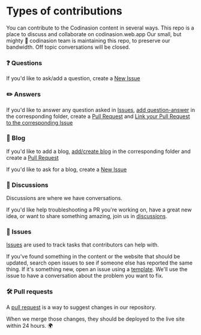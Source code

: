 # Types of contributions

You can contribute to the Codinasion content in several ways. This repo is a place to discuss and collaborate on codinasion.web.app Our small, but mighty :muscle: codinasion team is maintaining this repo, to preserve our bandwidth. Off topic conversations will be closed.

### :question: Questions

If you'd like to ask/add a question, create a [New Issue](https://github.com/codinasion/codinasion/issues/new?assignees=&labels=%F0%9F%93%9D+content&template=add-content.yml)

### :pencil2: Answers

If you'd like to answer any question asked in [Issues](https://github.com/codinasion/codinasion/issues), [add question-answer](https://github.com/codinasion/codinasion/blob/master/CONTRIBUTING.md#make-changes) in the corresponding folder, create a [Pull Request](https://github.com/codinasion/codinasion/blob/master/CONTRIBUTING.md#solve-an-issue) and [Link your Pull Request to the corresponding Issue](https://docs.github.com/en/issues/tracking-your-work-with-issues/linking-a-pull-request-to-an-issue)

### :memo: Blog

If you'd like to add a blog, [add/create blog](https://github.com/codinasion/codinasion/blob/master/CONTRIBUTING.md#make-changes) in the corresponding folder and create a [Pull Request](https://github.com/codinasion/codinasion/blob/master/CONTRIBUTING.md#pull-request)

If you'd like to ask for a blog, create a [New Issue](https://github.com/codinasion/codinasion/issues/new?assignees=&labels=%F0%9F%93%9D+content&template=add-content.yml)

### :mega: Discussions
Discussions are where we have conversations.

If you'd like help troubleshooting a PR you're working on, have a great new idea, or want to share something amazing, join us in [discussions](https://github.com/codinasion/codinasion/discussions).

### :lady_beetle: Issues
[Issues](https://github.com/codinasion/codinasion/issues) are used to track tasks that contributors can help with.

If you've found something in the content or the website that should be updated, search open issues to see if someone else has reported the same thing. If it's something new, open an issue using a [template](https://github.com/codinasion/codinasion/issues/new/choose). We'll use the issue to have a conversation about the problem you want to fix.

### :hammer_and_wrench: Pull requests
A [pull request](https://github.com/codinasion/codinasion/pulls) is a way to suggest changes in our repository.

When we merge those changes, they should be deployed to the live site within 24 hours. :earth_africa:
